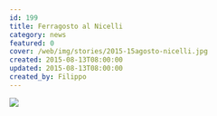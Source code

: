 ```yaml
---
id: 199
title: Ferragosto al Nicelli
category: news
featured: 0
cover: /web/img/stories/2015-15agosto-nicelli.jpg
created: 2015-08-13T08:00:00
updated: 2015-08-13T08:00:00
created_by: Filippo
---
```


<div class="flex justify-center items-center">
    <a href="/web/img/stories/2015-15agosto-nicelli.jpg" target="_blank">
    <img class="w-full max-w-lg mx-4" src="/web/img/stories/2015-15agosto-nicelli.jpg"/>
    </a>
</div>
